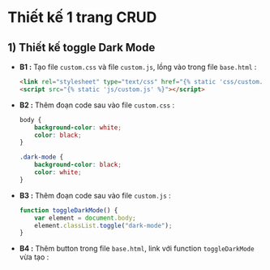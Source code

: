 # Thiết kế 1 trang CRUD
## **1) Thiết kế toggle Dark Mode**
- **B1 :** Tạo file `custom.css` và file `custom.js`, lồng vào trong file `base.html` :
    ```html
    <link rel="stylesheet" type="text/css" href="{% static 'css/custom.css' %}">
    <script src="{% static 'js/custom.js' %}"></script>
    ```
- **B2 :** Thêm đoạn code sau vào file `custom.css` :
    ```css
    body {
        background-color: white;
        color: black;
    }

    .dark-mode {
        background-color: black;
        color: white;
    }
    ```
- **B3 :** Thêm đoạn code sau vào file `custom.js` :
    ```js
    function toggleDarkMode() {
        var element = document.body;
        element.classList.toggle("dark-mode");
    }
    ```
- **B4 :** Thêm button trong file `base.html`, link với function `toggleDarkMode` vừa tạo :
    ```
    